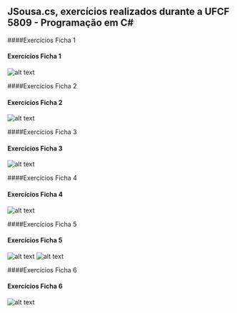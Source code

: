 ## JSousa.cs, exercícios realizados durante a UFCF 5809 - Programação em C#

####Exercícios Ficha 1
#### Exercícios Ficha 1
![alt text](https://github.com/Peleyah/Peleyah.cs/blob/master/5089-FT01-1.png "Ficha 1")

####Exercícios Ficha 2
#### Exercícios Ficha 2
![alt text](https://github.com/Peleyah/Peleyah.cs/blob/master/5089-FT02-1.png "Ficha 2")

####Exercícios Ficha 3
#### Exercícios Ficha 3
![alt text](https://github.com/Peleyah/Peleyah.cs/blob/master/5089-FT03-1.png "Ficha 3")

####Exercícios Ficha 4
#### Exercícios Ficha 4
![alt text](https://github.com/Peleyah/Peleyah.cs/blob/master/5089-FT04-1.png "Ficha 4")

####Exercícios Ficha 5
#### Exercícios Ficha 5
![alt text](https://github.com/Peleyah/Peleyah.cs/blob/master/5089-FT05-1.png "Ficha 5")
![alt text](https://github.com/Peleyah/Peleyah.cs/blob/master/5089-FT05-2.png "Ficha 5")

####Exercícios Ficha 6
#### Exercícios Ficha 6
![alt text](https://github.com/Peleyah/Peleyah.cs/blob/master/5089-FT06-1.png "Ficha 6")

